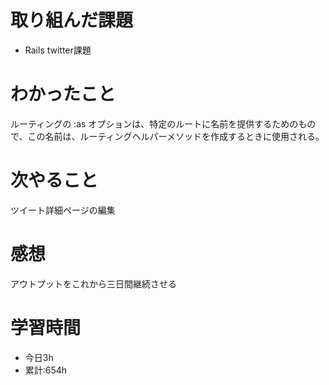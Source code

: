 # 取り組んだ課題
  - Rails twitter課題
# わかったこと
ルーティングの :as オプションは、特定のルートに名前を提供するためのもので、この名前は、ルーティングヘルパーメソッドを作成するときに使用される。

# 次やること
ツイート詳細ページの編集

# 感想
アウトプットをこれから三日間継続させる
# 学習時間
- 今日3h
- 累計:654h